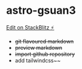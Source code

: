 # astro-gsuan3

[Edit on StackBlitz ⚡️](https://stackblitz.com/edit/astro-gsuan3)

- ~~git flavoured markdown~~
- ~~preview markdown~~
- ~~import github repository~~
- add tailwindcss~~
